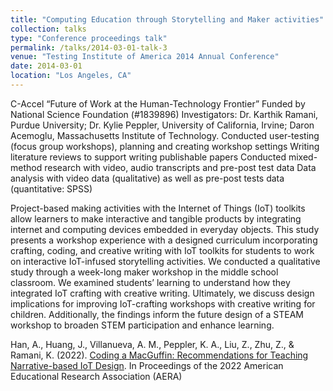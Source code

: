 ```yaml
---
title: "Computing Education through Storytelling and Maker activities"
collection: talks
type: "Conference proceedings talk"
permalink: /talks/2014-03-01-talk-3
venue: "Testing Institute of America 2014 Annual Conference"
date: 2014-03-01
location: "Los Angeles, CA"
---
```



C-Accel “Future of Work at the Human-Technology Frontier” Funded by National Science
Foundation (#1839896)
Investigators: Dr. Karthik Ramani, Purdue University; Dr. Kylie Peppler, University of California, Irvine; Daron Acemoglu, Massachusetts Institute of Technology.
Conducted user-testing (focus group workshops), planning and creating workshop settings
Writing literature reviews to support writing publishable papers
Conducted mixed-method research with video, audio transcripts and pre-post test data
Data analysis with video data (qualitative) as well as pre-post tests data (quantitative: SPSS) 


Project-based making activities with the Internet of Things (IoT) toolkits allow learners to make interactive and tangible products by integrating internet and computing devices embedded in everyday objects. This study presents a workshop experience with a designed curriculum incorporating crafting, coding, and creative writing with IoT toolkits for students to work on interactive IoT-infused storytelling activities. We conducted a qualitative study through a week-long maker workshop in the middle school classroom. We examined students’ learning to understand how they integrated IoT crafting with creative writing. Ultimately, we discuss design implications for improving IoT-crafting workshops with creative writing for children. Additionally, the findings inform the future design of a STEAM workshop to broaden STEM participation and enhance learning.


Han, A., Huang, J., Villanueva, A. M., Peppler, K. A., Liu, Z., Zhu, Z., & Ramani, K.
(2022). [Coding a MacGuffin: Recommendations for Teaching Narrative-based IoT
Design](https://docs.google.com/document/d/1-IWMKZUVy-Il607xoUPGj-gTPJK_8CAV6welbyx7EME/edit?usp=sharing). In Proceedings of the 2022 American Educational Research Association (AERA)

